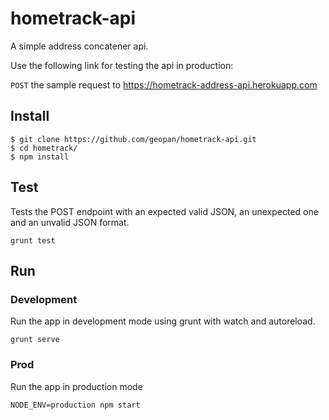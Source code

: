 # hometrack-api

A simple address concatener api.

Use the following link for testing the api in production:

`POST` the sample request to https://hometrack-address-api.herokuapp.com

## Install
```
$ git clone https://github.com/geopan/hometrack-api.git
$ cd hometrack/
$ npm install
```

## Test
Tests the POST endpoint with an expected valid JSON, an unexpected one and an unvalid JSON format.
```
grunt test
```

## Run
### Development
Run the app in development mode using grunt with watch and autoreload.
```
grunt serve
```
### Prod
Run the app in production mode
```
NODE_ENV=production npm start
```

